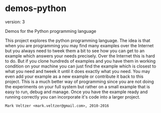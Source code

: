 demos-python
============

version: 3

Demos for the Python programming language

This project explores the python programming language.
The idea is that when you are programming you may find many examples
over the Internet but you always need to tweek them a bit to see
how you can get to an example which answers your needs precisely.
Over the Internet this is hard to do. But if you clone hundreds
of examples and you have them in working condition on your machine
you can just find the example which is closest to what you need
and tweek it until it does exactly what you need. You may even
add your example as a new example or contribute it back to this project.
This is a much better way of programming since you are not doing
the experiments on your full system but rather on a small example
that is easy to run, debug and manage. Once you have the example ready and
running correctly you can incorporate it's code into a larger project.

	Mark Veltzer <mark.veltzer@gmail.com>, 2010-2016
